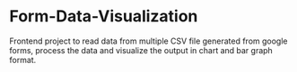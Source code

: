 # Form-Data-Visualization
Frontend project to read data from multiple CSV file generated from google forms, process the data and visualize the output in chart and bar graph format.
